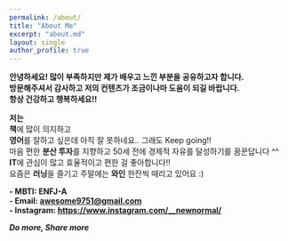 ```yaml
---
permalink: /about/
title: "About Me"
excerpt: "about.md"
layout: single
author_profile: true
---
```


**안녕하세요! 많이 부족하지만 제가 배우고 느낀 부분을 공유하고자 합니다.<br/>방문해주셔서 감사하고 저의 컨텐츠가 조금이나마 도움이 되길 바랍니다.<br/>항상 건강하고 행복하세요!!**<br/>

**저는**<br/>
**책**에 많이 의지하고<br/>
**영어**를 잘하고 싶은데 아직 잘 못하네요.. 그래도 Keep going!!<br/>
마음 편한 **분산 투자**를 지향하고 50세 전에 경제적 자유를 달성하기를 꿈꾼답니다 ^^<br/>
**IT**에 관심이 많고 효율적이고 편한 걸 좋아합니다!! <br/>
요즘은 **러닝**을 즐기고 주말에는 **와인** 한잔씩 때리고 있어요 :)<br/>

**- MBTI: ENFJ-A**<br/>
**- Email: awesome9751@gmail.com**<br/>
**- Instagram: <https://www.instagram.com/__newnormal/>**

***Do more, Share more***

